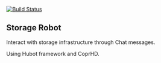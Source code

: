 [![Build Status](https://travis-ci.org/victorock/hubot-coprhd.svg?branch=master)](https://travis-ci.org/victorock/hubot-coprhd)

## Storage Robot

Interact with storage infrastructure through Chat messages.

Using Hubot framework and CoprHD.
